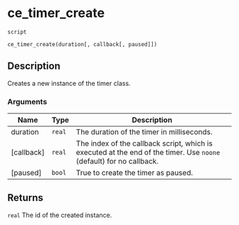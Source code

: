 # ce_timer_create
`script`
```gml
ce_timer_create(duration[, callback[, paused]])
```

## Description
Creates a new instance of the timer class.

### Arguments
| Name | Type | Description |
| ---- | ---- | ----------- |
| duration | `real` | The duration of the timer in milliseconds. |
| [callback] | `real` | The index of the callback script, which is executed at the end of the timer. Use `noone` (default) for no callback. |
| [paused] | `bool` | True to create the timer as paused. |

## Returns
`real` The id of the created instance.
